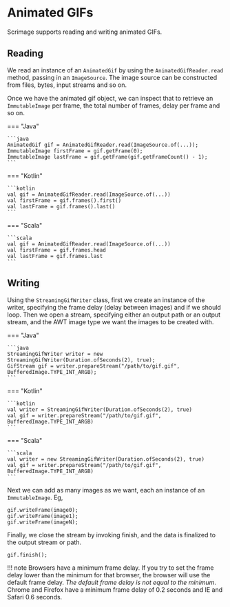 Animated GIFs
===============

Scrimage supports reading and writing animated GIFs.

## Reading

We read an instance of an `AnimatedGif` by using the `AnimatedGifReader.read` method, passing in an `ImageSource`. The
image source can be constructed from files, bytes, input streams and so on.

Once we have the animated gif object, we can inspect that to retrieve an `ImmutableImage` per frame, the total number of
frames, delay per frame and so on.

=== "Java"

    ```java
    AnimatedGif gif = AnimatedGifReader.read(ImageSource.of(...));
    ImmutableImage firstFrame = gif.getFrame(0);
    ImmutableImage lastFrame = gif.getFrame(gif.getFrameCount() - 1);
    ```

=== "Kotlin"

    ```kotlin
    val gif = AnimatedGifReader.read(ImageSource.of(...))
    val firstFrame = gif.frames().first()
    val lastFrame = gif.frames().last()
    ```

=== "Scala"

    ```scala
    val gif = AnimatedGifReader.read(ImageSource.of(...))
    val firstFrame = gif.frames.head
    val lastFrame = gif.frames.last
    ```


## Writing

Using the `StreamingGifWriter` class, first we create an instance of the writer, specifying the frame delay (delay
between images) and if we should loop. Then we open a stream, specifying either an output path or an output stream,
and the AWT image type we want the images to be created with.

=== "Java"

    ```java
    StreamingGifWriter writer = new StreamingGifWriter(Duration.ofSeconds(2), true);
    GifStream gif = writer.prepareStream("/path/to/gif.gif", BufferedImage.TYPE_INT_ARGB);
    ```

=== "Kotlin"

    ```kotlin
    val writer = StreamingGifWriter(Duration.ofSeconds(2), true)
    val gif = writer.prepareStream("/path/to/gif.gif", BufferedImage.TYPE_INT_ARGB)
    ```

=== "Scala"

    ```scala
    val writer = new StreamingGifWriter(Duration.ofSeconds(2), true)
    val gif = writer.prepareStream("/path/to/gif.gif", BufferedImage.TYPE_INT_ARGB)
    ```


Next we can add as many images as we want, each an instance of an `ImmutableImage`. Eg,

```
gif.writeFrame(image0);
gif.writeFrame(image1);
gif.writeFrame(imageN);
```

Finally, we close the stream by invoking finish, and the data is finalized to the output stream or path.

```
gif.finish();
```

!!! note
    Browsers have a minimum frame delay. If you try to set the frame delay lower than the minimum for that browser, the browser will use the default frame delay. *The default frame delay is not equal to the minimum*. Chrome and Firefox have a minimum frame delay of 0.2 seconds and IE and Safari 0.6 seconds.






